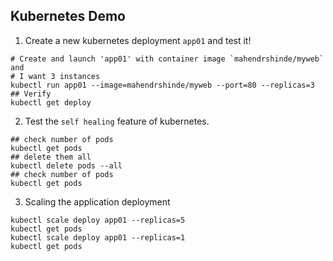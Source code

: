 ## Kubernetes Demo


1. Create a new kubernetes deployment `app01` and test it!

```
# Create and launch 'app01' with container image `mahendrshinde/myweb` and
# I want 3 instances
kubectl run app01 --image=mahendrshinde/myweb --port=80 --replicas=3
## Verify
kubectl get deploy
```

2.  Test the `self healing` feature of kubernetes. 

```
## check number of pods
kubectl get pods
## delete them all
kubectl delete pods --all
## check number of pods
kubectl get pods
```

3.  Scaling the application deployment

```
kubectl scale deploy app01 --replicas=5
kubectl get pods
kubectl scale deploy app01 --replicas=1
kubectl get pods
```